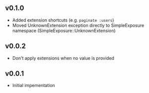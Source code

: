 ## v0.1.0

+ Added extension shortcuts (e.g. `paginate :users`)
+ Moved UnknownExtension exception directly to SimpleExposure namespace (SimpleExposure::UnknownExtension)

## v0.0.2

+ Don't apply extensions when no value is provided

## v0.0.1

+ Initial impementation
